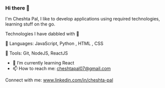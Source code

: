### Hi there 👋

I'm Cheshta Pal, I like to develop applications using required technologies, learning stuff on the go.


Technologies I have dabbled with 📁

:small_orange_diamond: Languages: JavaScript, Python , HTML , CSS

:small_orange_diamond: Tools: Git, NodeJS, ReactJS 


- 🌱 I’m currently learning React
- 📫 How to reach me: cheshtapal07@gmail.com

Connect with me:
www.linkedin.com/in/cheshta-pal


<!--
**cheshta0112/cheshta0112** is a ✨ _special_ ✨ repository because its `README.md` (this file) appears on your GitHub profile.

Here are some ideas to get you started:

- 🔭 I’m currently working on ...
- 🌱 I’m currently learning React
- 👯 I’m looking to collaborate on ...
- 🤔 I’m looking for help with ...
- 💬 Ask me about ...
 📫 How to reach me: cheshtapal07@gmail.com
- 😄 Pronouns: ...
- ⚡ Fun fact: ...
-->
